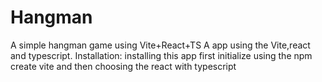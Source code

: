 # Hangman
A simple hangman game using Vite+React+TS
A app using the Vite,react and typescript.
Installation:
installing this app first initialize using the npm create vite and then choosing the react with typescript
